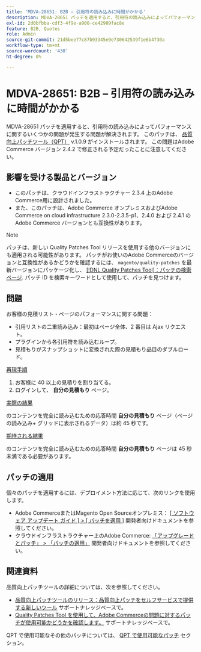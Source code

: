 ```yaml
---
title: 'MDVA-28651: B2B – 引用符の読み込みに時間がかかる'
description: MDVA-28651 パッチを適用すると、引用符の読み込みによってパフォーマンスに関するいくつかの問題が発生する問題が解決されます。 このパッチは、[Quality Patches Tool （QPT） ] （/help/announcements/adobe-commerce-announcements/magento-quality-patches-released-new-tool-to-self-serve-quality-patches.md） v.1.0.9 がインストールされている場合に利用できます。 この問題はAdobe Commerce バージョン 2.4.2 で修正される予定だったことに注意してください。
exl-id: 2d0bfbba-cdf3-4f9e-a900-ce42909fac8e
feature: B2B, Quotes
role: Admin
source-git-commit: 21d5bee77c87b93345e9e730642539f1e6b4730a
workflow-type: tm+mt
source-wordcount: '430'
ht-degree: 0%

---
```


# MDVA-28651: B2B – 引用符の読み込みに時間がかかる

MDVA-28651 パッチを適用すると、引用符の読み込みによってパフォーマンスに関するいくつかの問題が発生する問題が解決されます。 このパッチは、 [品質向上パッチツール（QPT）](/help/announcements/adobe-commerce-announcements/magento-quality-patches-released-new-tool-to-self-serve-quality-patches.md) v.1.0.9 がインストールされます。 この問題はAdobe Commerce バージョン 2.4.2 で修正される予定だったことに注意してください。

## 影響を受ける製品とバージョン

* このパッチは、クラウドインフラストラクチャー 2.3.4 上のAdobe Commerce用に設計されました。
* また、このパッチは、Adobe Commerce オンプレミスおよびAdobe Commerce on cloud infrastructure 2.3.0-2.3.5-p1、2.4.0 および 2.4.1 のAdobe Commerce バージョンとも互換性があります。

>[!NOTE]
>
>パッチは、新しい Quality Patches Tool リリースを使用する他のバージョンにも適用される可能性があります。 パッチがお使いのAdobe Commerceのバージョンと互換性があるかどうかを確認するには、 `magento/quality-patches` を最新バージョンにパッケージ化し、 [[!DNL Quality Patches Tool]：パッチの検索ページ](https://devdocs.magento.com/quality-patches/tool.html#patch-grid). パッチ ID を検索キーワードとして使用して、パッチを見つけます。

## 問題

お客様の見積リスト・ページのパフォーマンスに関する問題：

* 引用リストの二重読み込み：最初はページ全体、2 番目は Ajax リクエスト。
* プラグインから各引用符を読み込むループ。
* 見積もりがスナップショットに変換された際の見積もり品目のダブルロード。

<u>再現手順</u>

1. お客様に 40 以上の見積りを割り当てる。
1. ログインして、 **自分の見積もり** ページ。

<u>実際の結果</u>

のコンテンツを完全に読み込むための応答時間 **自分の見積もり** ページ（ページの読み込み+ グリッドに表示されるデータ）は約 45 秒です。

<u>期待される結果</u>

のコンテンツを完全に読み込むための応答時間 **自分の見積もり** ページは 45 秒未満である必要があります。

## パッチの適用

個々のパッチを適用するには、デプロイメント方法に応じて、次のリンクを使用します。

* Adobe CommerceまたはMagento Open Sourceオンプレミス： [[ ソフトウェア アップデート ガイド ] > [ パッチを適用 ]](https://devdocs.magento.com/guides/v2.4/comp-mgr/patching/mqp.html) 開発者向けドキュメントを参照してください。
* クラウドインフラストラクチャー上のAdobe Commerce: [「アップグレードとパッチ」 > 「パッチの適用」](https://devdocs.magento.com/cloud/project/project-patch.html) 開発者向けドキュメントを参照してください。

## 関連資料

品質向上パッチツールの詳細については、次を参照してください。

* [品質向上パッチツールのリリース：品質向上パッチをセルフサービスで提供する新しいツール](/help/announcements/adobe-commerce-announcements/magento-quality-patches-released-new-tool-to-self-serve-quality-patches.md) サポートナレッジベースで。
* [Quality Patches Tool を使用して、Adobe Commerceの問題に対するパッチが使用可能かどうかを確認します。](/help/support-tools/patches-available-in-qpt-tool/check-patch-for-magento-issue-with-magento-quality-patches.md) サポートナレッジベースで。

QPT で使用可能なその他のパッチについては、 [QPT で使用可能なパッチ](https://support.magento.com/hc/en-us/sections/360010506631-Patches-available-in-MQP-tool-) セクション。
